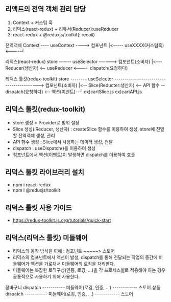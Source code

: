 ## 리액트의 전역 객체 관리 담당
1. Context + 커스텀 훅
2. 리덕스(react-redux) + 리듀서(Reducer):useReducer
3. react-redux + @reduxjs/toolkit(: recoil)

전역객체
Context ---- useContext ----> 컴포넌트
  |<----- useXXXX(커스텀훅) <-----┘


리덕스(react-redux)
store ------ useSelector ------> 컴포넌트(소비자)
  |<--- Reducer(생산자) <-- useReducer <---┘ dispatch(요청하다)


리덕스 툴킷(redux-toolkit)
store -------- useSelector -----------------------------------------> 컴포넌트(소비자)
  |<-- Slice(Reducter:생산자) <-- API 함수 -- dispatch(요청하다) <-- 액션(이벤트)--┘
        ex)cartSlice.js       ex)cartAPI.js

## 리덕스 툴킷(redux-toolkit)
- store 생성 > Provider로 범위 설정
- Slice 생성(:Reducer, 생산자) : createSlice 함수를 이용하여 생성, store에 진열할 전역객체 생성, 관리
- API 함수 생성 : Slice에서 사용하는 데이터 생성, 전달
- dispatch : useDispatch()를 이용하여 생성
- 컴포넌트에서 액션(이벤트)이 발생하면 dispatch를 이용하여 호출

## 리덕스 툴킷 라이브러리 설치
- npm i react-redux
- npm i @reduxjs/toolkit

## 리덕스 툴킷 사용 가이드
- https://redux-toolkit.js.org/tutorials/quick-start

## 리덕스(리덕스 툴킷) 미들웨어
- 리덕스의 동작 방식을 이해 : 컴포넌트 ~~~~~> 스토어
- 리덕스의 컴포넌트에서 액션이 발생, dispatch를 통해 전달되는 작업의 중간에 미들웨어가 액션을 가로채서 미들웨어의 로직을 처리한다.
- 미들웨어는 복잡한 로직구성(인증, 로깅, ...)을 각 프로세스별로 적용해야 하는 경우 공통적으로 사용하기 위해 사용한다.

장바구니 dispatch ----------- 미들웨어(로깅, 인증, ...) ------------ 스토어
상품    dispatch ----------- 미들웨어(로깅, 인증, ...) ------------ 스토어